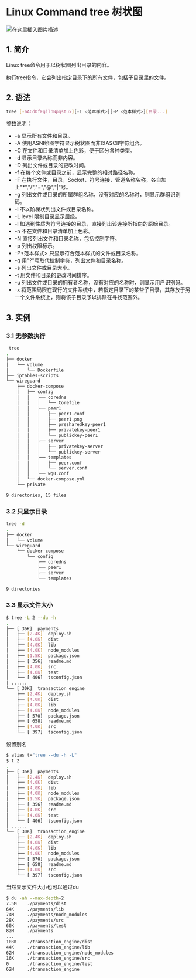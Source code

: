 # Linux Command tree 树状图

![在这里插入图片描述](https://i-blog.csdnimg.cn/blog_migrate/b16450470a9be287540f20999079aad2.png)






##  1. 简介
Linux tree命令用于以树状图列出目录的内容。

执行tree指令，它会列出指定目录下的所有文件，包括子目录里的文件。

## 2. 语法

```bash
tree [-aACdDfFgilnNpqstux][-I <范本样式>][-P <范本样式>][目录...]
```
参数说明：


- -a 显示所有文件和目录。
- -A 使用ASNI绘图字符显示树状图而非以ASCII字符组合。
- -C 在文件和目录清单加上色彩，便于区分各种类型。
- -d 显示目录名称而非内容。
- -D 列出文件或目录的更改时间。
- -f 在每个文件或目录之前，显示完整的相对路径名称。
- -F 在执行文件，目录，Socket，符号连接，管道名称名称，各自加上"*","/","=","@","|"号。
- -g 列出文件或目录的所属群组名称，没有对应的名称时，则显示群组识别码。
- -i 不以阶梯状列出文件或目录名称。
- -L level 限制目录显示层级。
- -l 如遇到性质为符号连接的目录，直接列出该连接所指向的原始目录。
- -n 不在文件和目录清单加上色彩。
- -N 直接列出文件和目录名称，包括控制字符。
- -p 列出权限标示。
- -P<范本样式> 只显示符合范本样式的文件或目录名称。
- -q 用"?"号取代控制字符，列出文件和目录名称。
- -s 列出文件或目录大小。
- -t 用文件和目录的更改时间排序。
- -u 列出文件或目录的拥有者名称，没有对应的名称时，则显示用户识别码。
- -x 将范围局限在现行的文件系统中，若指定目录下的某些子目录，其存放于另一个文件系统上，则将该子目录予以排除在寻找范围外。

## 3. 实例
### 3.1 无参数执行

```bash
 tree
.
├── docker
│   └── volume
│       └── Dockerfile
├── iptables-scripts
└── wireguard
    ├── docker-compose
    │   ├── config
    │   │   ├── coredns
    │   │   │   └── Corefile
    │   │   ├── peer1
    │   │   │   ├── peer1.conf
    │   │   │   ├── peer1.png
    │   │   │   ├── presharedkey-peer1
    │   │   │   ├── privatekey-peer1
    │   │   │   └── publickey-peer1
    │   │   ├── server
    │   │   │   ├── privatekey-server
    │   │   │   └── publickey-server
    │   │   ├── templates
    │   │   │   ├── peer.conf
    │   │   │   └── server.conf
    │   │   └── wg0.conf
    │   └── docker-compose.yml
    └── private

9 directories, 15 files
```

### 3.2 只显示目录

```bash
tree -d
.
├── docker
│   └── volume
└── wireguard
    └── docker-compose
        └── config
            ├── coredns
            ├── peer1
            ├── server
            └── templates

9 directories
```

### 3.3 显示文件大小

```bash
$ tree -L 2 --du -h
.
├── [ 36K]  payments
│   ├── [2.4K]  deploy.sh
│   ├── [4.0K]  dist
│   ├── [4.0K]  lib
│   ├── [4.0K]  node_modules
│   ├── [1.5K]  package.json
│   ├── [ 356]  readme.md
│   ├── [4.0K]  src
│   ├── [4.0K]  test
│   └── [ 406]  tsconfig.json
│ ......
└── [ 30K]  transaction_engine
    ├── [2.4K]  deploy.sh
    ├── [4.0K]  dist
    ├── [4.0K]  lib
    ├── [4.0K]  node_modules
    ├── [ 570]  package.json
    ├── [ 658]  readme.md
    ├── [4.0K]  src
    └── [ 397]  tsconfig.json
```
设置别名

```bash
$ alias t="tree --du -h -L"
$ t 2
.
├── [ 36K]  payments
│   ├── [2.4K]  deploy.sh
│   ├── [4.0K]  dist
│   ├── [4.0K]  lib
│   ├── [4.0K]  node_modules
│   ├── [1.5K]  package.json
│   ├── [ 356]  readme.md
│   ├── [4.0K]  src
│   ├── [4.0K]  test
│   └── [ 406]  tsconfig.json
│ ......
└── [ 30K]  transaction_engine
    ├── [2.4K]  deploy.sh
    ├── [4.0K]  dist
    ├── [4.0K]  lib
    ├── [4.0K]  node_modules
    ├── [ 570]  package.json
    ├── [ 658]  readme.md
    ├── [4.0K]  src
    └── [ 397]  tsconfig.json
```
当然显示文件大小也可以通过du

```bash
$ du -ah --max-depth=2
7.5M    ./payments/dist
64K     ./payments/lib
74M     ./payments/node_modules
28K     ./payments/src
60K     ./payments/test
82M     ./payments
...
108K    ./transaction_engine/dist
44K     ./transaction_engine/lib
62M     ./transaction_engine/node_modules
16K     ./transaction_engine/src
0       ./transaction_engine/test
62M     ./transaction_engine
```

